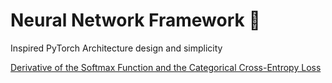 # Neural Network Framework 🐍

Inspired PyTorch Architecture design and simplicity

[Derivative of the Softmax Function and the Categorical Cross-Entropy Loss](https://towardsdatascience.com/derivative-of-the-softmax-function-and-the-categorical-cross-entropy-loss-ffceefc081d1)
